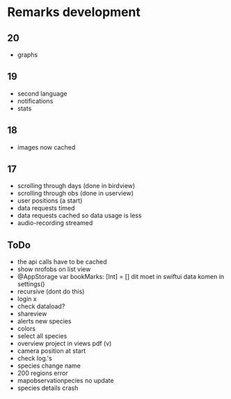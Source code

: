 # Remarks development

## 20
- graphs

## 19
- second language
- notifications
- stats

## 18
+ images now cached

## 17
+ scrolling through days (done in birdview)
+ scrolling through obs (done in userview)
+ user positions (a start)
+ data requests timed 
+ data requests cached so data usage is less
+ audio-recording streamed

## ToDo

- the api calls have to be cached
- show nrofobs on list view
- @AppStorage var bookMarks: [Int] = [] dit moet in swiftui data komen in settings()
- recursive (dont do this)
- login x
- check dataload?
- shareview
- alerts new species
- colors
- select all species
- overview project in views pdf (v)
- camera position at start
- check log.'s
- species change name
- 200 regions error
- mapobservationpecies no update
- species details crash
